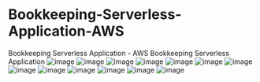 # Bookkeeping-Serverless-Application-AWS
Bookkeeping Serverless Application - AWS
Bookkeeping Serverless Application ![image](https://github.com/gamkers/Bookkeeping-Serverless-Application-AWS/assets/87299311/3f80d6cb-1c1b-4129-abc7-485fd2ce99ad)
![image](https://github.com/gamkers/Bookkeeping-Serverless-Application-AWS/assets/87299311/bce860fc-404a-4f76-a3e8-054c8365c551)
![image](https://github.com/gamkers/Bookkeeping-Serverless-Application-AWS/assets/87299311/19b53042-9950-4d53-9214-85a5504c6039)
![image](https://github.com/gamkers/Bookkeeping-Serverless-Application-AWS/assets/87299311/21e12373-2474-4c18-b0dd-6d109f446e31)
![image](https://github.com/gamkers/Bookkeeping-Serverless-Application-AWS/assets/87299311/eb2f5fa4-1092-470d-809b-871bf93fadb5)
![image](https://github.com/gamkers/Bookkeeping-Serverless-Application-AWS/assets/87299311/9b74fb9f-bf94-4327-8af4-5542402da1cb)
![image](https://github.com/gamkers/Bookkeeping-Serverless-Application-AWS/assets/87299311/b0335d65-8793-486f-8182-4eaeced5241f)
![image](https://github.com/gamkers/Bookkeeping-Serverless-Application-AWS/assets/87299311/600231f7-7c4c-4521-8dff-768debed4425)
![image](https://github.com/gamkers/Bookkeeping-Serverless-Application-AWS/assets/87299311/b5b6735a-f203-479a-8b19-a55b20683e8b)
![image](https://github.com/gamkers/Bookkeeping-Serverless-Application-AWS/assets/87299311/92b8b37e-dcc2-4e0e-80b1-0bb771f22bad)
![image](https://github.com/gamkers/Bookkeeping-Serverless-Application-AWS/assets/87299311/f75061bc-e5df-4446-8e4b-15ded6f07a74)
![image](https://github.com/gamkers/Bookkeeping-Serverless-Application-AWS/assets/87299311/c0321792-77f8-4ac3-b290-6e4b6dbe9b41)
![image](https://github.com/gamkers/Bookkeeping-Serverless-Application-AWS/assets/87299311/2259d4bb-0f42-4a87-a107-928d3f1b2115)
